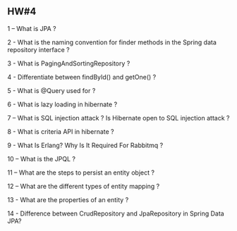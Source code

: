 ## HW#4

1 – What is JPA ?

2 - What is the naming convention for finder methods in the Spring data repository interface ?

3 - What is PagingAndSortingRepository ?

4 - Differentiate between findById() and getOne() ?

5 - What is @Query used for ?

6 - What is lazy loading in hibernate ?

7 – What is SQL injection attack ? Is Hibernate open to SQL injection attack ?

8 - What is criteria API in hibernate ?

9 - What Is Erlang? Why Is It Required For Rabbitmq ?

10 – What is the JPQL ?

11 – What are the steps to persist an entity object ?

12 – What are the different types of entity mapping ?

13 - What are the properties of an entity ?

14 - Difference between CrudRepository and JpaRepository in Spring Data JPA?

